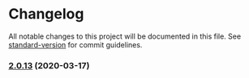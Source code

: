 # Changelog

All notable changes to this project will be documented in this file. See [standard-version](https://github.com/conventional-changelog/standard-version) for commit guidelines.

### [2.0.13](https://github.com/nexus-js/ui/compare/v2.0.12...v2.0.13) (2020-03-17)
